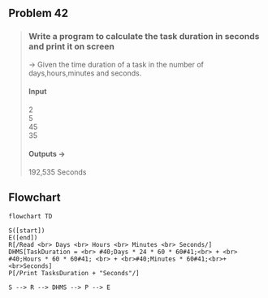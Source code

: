 ## Problem 42

>### Write a program to calculate the task duration in seconds and print it on screen
> -> Given the time duration of a task in the number of days,hours,minutes and seconds.
> #### Input 
> 2<br>
> 5<br>
> 45<br>
> 35<br>
>#### Outputs ->
> 192,535 Seconds

## Flowchart 

```mermaid
flowchart TD

S([start])
E([end])
R[/Read <br> Days <br> Hours <br> Minutes <br> Seconds/]
DHMS[TaskDuration = <br> #40;Days * 24 * 60 * 60#41;<br> + <br> #40;Hours * 60 * 60#41; <br> + <br>#40;Minutes * 60#41;<br>+<br>Seconds]
P[/Print TasksDuration + "Seconds"/]

S --> R --> DHMS --> P --> E

```